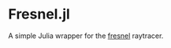 # Fresnel.jl
A simple Julia wrapper for the [fresnel](https://github.com/glotzerlab/fresnel) raytracer.
